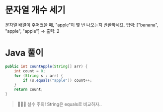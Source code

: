 # 문자열 개수 세기
문자열 배열이 주어졌을 때, "apple"이 몇 번 나오는지 반환하세요.
입력: ["banana", "apple", "apple"] → 출력: 2

# Java 풀이
```java
public int countApple(String[] arr) {
    int count = 0;
    for (String s : arr) {
        if (s.equals("apple")) count++;
    }
    return count;
}
```

> 👩🏻‍💻 실수 주의!
String은 equals로 비교하자..
